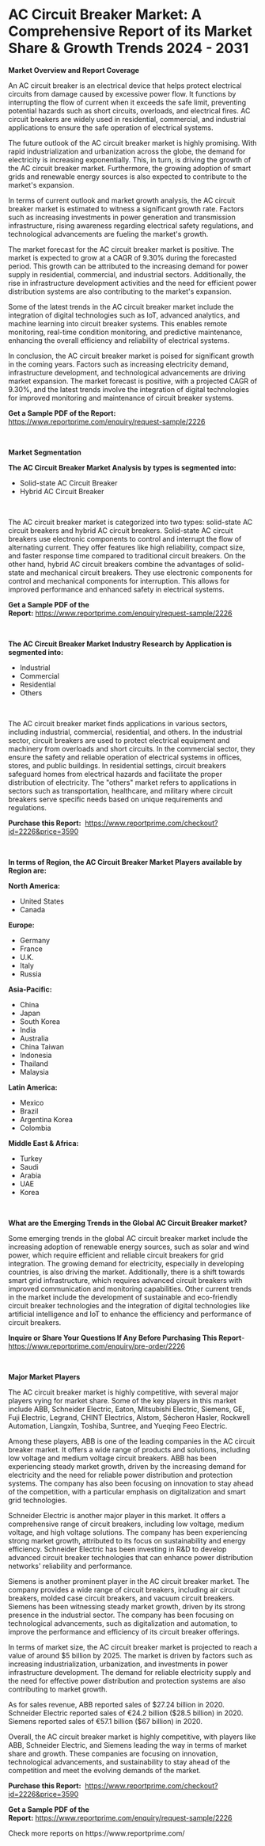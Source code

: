 <p><h1>AC Circuit Breaker Market: A Comprehensive Report of its Market Share & Growth Trends 2024 - 2031</h1></p><p><strong>Market Overview and Report Coverage</strong></p>
<p><p>An AC circuit breaker is an electrical device that helps protect electrical circuits from damage caused by excessive power flow. It functions by interrupting the flow of current when it exceeds the safe limit, preventing potential hazards such as short circuits, overloads, and electrical fires. AC circuit breakers are widely used in residential, commercial, and industrial applications to ensure the safe operation of electrical systems.</p><p>The future outlook of the AC circuit breaker market is highly promising. With rapid industrialization and urbanization across the globe, the demand for electricity is increasing exponentially. This, in turn, is driving the growth of the AC circuit breaker market. Furthermore, the growing adoption of smart grids and renewable energy sources is also expected to contribute to the market's expansion.</p><p>In terms of current outlook and market growth analysis, the AC circuit breaker market is estimated to witness a significant growth rate. Factors such as increasing investments in power generation and transmission infrastructure, rising awareness regarding electrical safety regulations, and technological advancements are fueling the market's growth.</p><p>The market forecast for the AC circuit breaker market is positive. The market is expected to grow at a CAGR of 9.30% during the forecasted period. This growth can be attributed to the increasing demand for power supply in residential, commercial, and industrial sectors. Additionally, the rise in infrastructure development activities and the need for efficient power distribution systems are also contributing to the market's expansion.</p><p>Some of the latest trends in the AC circuit breaker market include the integration of digital technologies such as IoT, advanced analytics, and machine learning into circuit breaker systems. This enables remote monitoring, real-time condition monitoring, and predictive maintenance, enhancing the overall efficiency and reliability of electrical systems.</p><p>In conclusion, the AC circuit breaker market is poised for significant growth in the coming years. Factors such as increasing electricity demand, infrastructure development, and technological advancements are driving market expansion. The market forecast is positive, with a projected CAGR of 9.30%, and the latest trends involve the integration of digital technologies for improved monitoring and maintenance of circuit breaker systems.</p></p>
<p><strong>Get a Sample PDF of the Report:</strong> <a href="https://www.reportprime.com/enquiry/request-sample/2226">https://www.reportprime.com/enquiry/request-sample/2226</a></p>
<p>&nbsp;</p>
<p><strong>Market Segmentation</strong></p>
<p><strong>The AC Circuit Breaker Market Analysis by types is segmented into:</strong></p>
<p><ul><li>Solid-state AC Circuit Breaker</li><li>Hybrid AC Circuit Breaker</li></ul></p>
<p>&nbsp;</p>
<p><p>The AC circuit breaker market is categorized into two types: solid-state AC circuit breakers and hybrid AC circuit breakers. Solid-state AC circuit breakers use electronic components to control and interrupt the flow of alternating current. They offer features like high reliability, compact size, and faster response time compared to traditional circuit breakers. On the other hand, hybrid AC circuit breakers combine the advantages of solid-state and mechanical circuit breakers. They use electronic components for control and mechanical components for interruption. This allows for improved performance and enhanced safety in electrical systems.</p></p>
<p><strong>Get a Sample PDF of the Report:</strong>&nbsp;<a href="https://www.reportprime.com/enquiry/request-sample/2226">https://www.reportprime.com/enquiry/request-sample/2226</a></p>
<p>&nbsp;</p>
<p><strong>The AC Circuit Breaker Market Industry Research by Application is segmented into:</strong></p>
<p><ul><li>Industrial</li><li>Commercial</li><li>Residential</li><li>Others</li></ul></p>
<p>&nbsp;</p>
<p><p>The AC circuit breaker market finds applications in various sectors, including industrial, commercial, residential, and others. In the industrial sector, circuit breakers are used to protect electrical equipment and machinery from overloads and short circuits. In the commercial sector, they ensure the safety and reliable operation of electrical systems in offices, stores, and public buildings. In residential settings, circuit breakers safeguard homes from electrical hazards and facilitate the proper distribution of electricity. The "others" market refers to applications in sectors such as transportation, healthcare, and military where circuit breakers serve specific needs based on unique requirements and regulations.</p></p>
<p><strong>Purchase this Report:</strong>&nbsp; <a href="https://www.reportprime.com/checkout?id=2226&price=3590">https://www.reportprime.com/checkout?id=2226&price=3590</a></p>
<p>&nbsp;</p>
<p><strong>In terms of Region, the AC Circuit Breaker Market Players available by Region are:</strong></p>
<p>
    <p> <strong> North America: </strong>
        <ul>
            <li>United States</li>
            <li>Canada</li>
        </ul>
        </p> 
    <p> <strong> Europe: </strong>
        <ul>
            <li>Germany</li>
            <li>France</li>
            <li>U.K.</li>
            <li>Italy</li>
            <li>Russia</li>
        </ul>
        </p> 
    <p> <strong> Asia-Pacific: </strong>
        <ul>
            <li>China</li>
            <li>Japan</li>
            <li>South Korea</li>
            <li>India</li>
            <li>Australia</li>
            <li>China Taiwan</li>
            <li>Indonesia</li>
            <li>Thailand</li>
            <li>Malaysia</li>
        </ul>
        </p> 
    <p> <strong> Latin America: </strong>
        <ul>
            <li>Mexico</li>
            <li>Brazil</li>
            <li>Argentina Korea</li>
            <li>Colombia</li>
        </ul>
        </p> 
    <p> <strong> Middle East & Africa: </strong>
        <ul>
            <li>Turkey</li>
            <li>Saudi</li>
            <li>Arabia</li>
            <li>UAE</li>
            <li>Korea</li>
        </ul>
    </p>
    </p>
<p>&nbsp;</p>
<p><strong>What are the Emerging Trends in the Global AC Circuit Breaker market?</strong></p>
<p><p>Some emerging trends in the global AC circuit breaker market include the increasing adoption of renewable energy sources, such as solar and wind power, which require efficient and reliable circuit breakers for grid integration. The growing demand for electricity, especially in developing countries, is also driving the market. Additionally, there is a shift towards smart grid infrastructure, which requires advanced circuit breakers with improved communication and monitoring capabilities. Other current trends in the market include the development of sustainable and eco-friendly circuit breaker technologies and the integration of digital technologies like artificial intelligence and IoT to enhance the efficiency and performance of circuit breakers.</p></p>
<p><strong>Inquire or Share Your Questions If Any Before Purchasing This Report</strong>- <a href="https://www.reportprime.com/enquiry/pre-order/2226">https://www.reportprime.com/enquiry/pre-order/2226</a></p>
<p>&nbsp;</p>
<p><strong>Major Market Players</strong></p>
<p><p>The AC circuit breaker market is highly competitive, with several major players vying for market share. Some of the key players in this market include ABB, Schneider Electric, Eaton, Mitsubishi Electric, Siemens, GE, Fuji Electric, Legrand, CHINT Electrics, Alstom, Sécheron Hasler, Rockwell Automation, Liangxin, Toshiba, Suntree, and Yueqing Feeo Electric.</p><p>Among these players, ABB is one of the leading companies in the AC circuit breaker market. It offers a wide range of products and solutions, including low voltage and medium voltage circuit breakers. ABB has been experiencing steady market growth, driven by the increasing demand for electricity and the need for reliable power distribution and protection systems. The company has also been focusing on innovation to stay ahead of the competition, with a particular emphasis on digitalization and smart grid technologies.</p><p>Schneider Electric is another major player in this market. It offers a comprehensive range of circuit breakers, including low voltage, medium voltage, and high voltage solutions. The company has been experiencing strong market growth, attributed to its focus on sustainability and energy efficiency. Schneider Electric has been investing in R&D to develop advanced circuit breaker technologies that can enhance power distribution networks' reliability and performance.</p><p>Siemens is another prominent player in the AC circuit breaker market. The company provides a wide range of circuit breakers, including air circuit breakers, molded case circuit breakers, and vacuum circuit breakers. Siemens has been witnessing steady market growth, driven by its strong presence in the industrial sector. The company has been focusing on technological advancements, such as digitalization and automation, to improve the performance and efficiency of its circuit breaker offerings.</p><p>In terms of market size, the AC circuit breaker market is projected to reach a value of around $5 billion by 2025. The market is driven by factors such as increasing industrialization, urbanization, and investments in power infrastructure development. The demand for reliable electricity supply and the need for effective power distribution and protection systems are also contributing to market growth.</p><p>As for sales revenue, ABB reported sales of $27.24 billion in 2020. Schneider Electric reported sales of €24.2 billion ($28.5 billion) in 2020. Siemens reported sales of €57.1 billion ($67 billion) in 2020.</p><p>Overall, the AC circuit breaker market is highly competitive, with players like ABB, Schneider Electric, and Siemens leading the way in terms of market share and growth. These companies are focusing on innovation, technological advancements, and sustainability to stay ahead of the competition and meet the evolving demands of the market.</p></p>
<p><strong>Purchase this Report:</strong>&nbsp;&nbsp;<a href="https://www.reportprime.com/checkout?id=2226&price=3590">https://www.reportprime.com/checkout?id=2226&price=3590</a></p>
<p></p>
<p><strong>Get a Sample PDF of the Report:</strong>&nbsp;<a href="https://www.reportprime.com/enquiry/request-sample/2226">https://www.reportprime.com/enquiry/request-sample/2226</a></p>
<p>Check more reports on https://www.reportprime.com/</p>